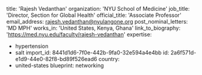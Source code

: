 title: 'Rajesh Vedanthan'
organization: 'NYU School of Medicine'
job_title: 'Director, Section for Global Health'
official_title: 'Associate Professor'
email_address: rajesh.vedanthan@nyulangone.org
post_nominal_letters: 'MD MPH'
works_in: 'United States, Kenya, Ghana'
link_to_biography: 'https://med.nyu.edu/faculty/rajesh-vedanthan'
expertise:
  - hypertension
  - salt
import_id: 8441d1d6-7f0e-442b-9fa0-32e594a4e4bb
id: 2a6f571d-e1d9-44e0-82f8-bd89f526ead6
country:
  - united-states
blueprint: networking
